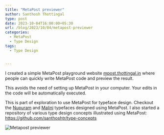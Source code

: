 ```yaml
---
title: "MetaPost previewer"
author: Santhosh Thottingal
type: post
date: 2023-10-04T16:00:00+05:30
url: /blog/2023/10/04/metapost-previewer
categories:
  - MetaPost
  - Type Design
tags:
  - Type Design


---
```


I created a simple MetaPost playground website [mpost.thottingal.in](https://mpost.thottingal.in) where people can quickly write MetaPost code and preview the result.

This avoids the need of setting up MetaPost in your computer. Your edits in the code will be automatically executed.

This is part of exploration to use MetaPost for typeface design. Checkout the [Nupuram](https://gitlab.com/smc/fonts/Nupuram) and [Malini](https://gitlab.com/smc/fonts/Malini) typefaces designed using MetaPost.  I also started a repository of various type design concepts illustrated using MetaPost: https://github.com/santhoshtr/type-concepts

![Metapost previewer](/wp-content/uploads/2023/10/mpost.jpg)